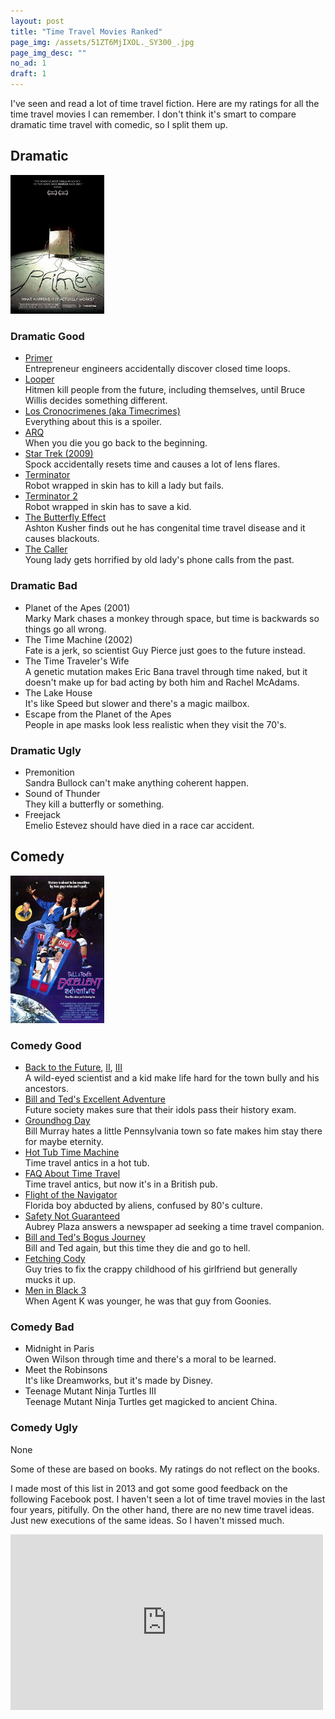 ```yaml
---
layout: post
title: "Time Travel Movies Ranked"
page_img: /assets/51ZT6MjIXOL._SY300_.jpg
page_img_desc: ""
no_ad: 1
draft: 1
---
```


I've seen and read a lot of time travel fiction. Here are my ratings for all the time travel movies I can remember. I don't think it's smart to compare dramatic time travel with comedic, so I split them up.

<div style="clear: both"></div>

## Dramatic

<div class="illustration" style="width: 150px">
    <img src="/assets/Primer_(2004_film_poster).jpg" />
</div>

### Dramatic Good

* [Primer](https://www.youtube.com/watch?v=9A7fCKM4ERA)<br />Entrepreneur engineers accidentally discover closed time loops.
* [Looper](https://www.youtube.com/watch?v=1C3yDHl_MBM)<br />Hitmen kill people from the future, including themselves, until Bruce Willis decides something different.
* [Los Cronocrimenes (aka Timecrimes)](https://www.youtube.com/watch?v=UtL-3iEInQI)<br />Everything about this is a spoiler.
* [ARQ](https://www.netflix.com/title/80092885)<br />When you die you go back to the beginning.
* [Star Trek (2009)](https://www.youtube.com/watch?v=FTzIaSQwxCU)<br />Spock accidentally resets time and causes a lot of lens flares.
* [Terminator](https://www.youtube.com/watch?v=-fN82upbGPo)<br />Robot wrapped in skin has to kill a lady but fails.
* [Terminator 2](https://www.youtube.com/watch?v=ut0PQ5sTDu0)<br />Robot wrapped in skin has to save a kid.
* [The Butterfly Effect](https://www.youtube.com/watch?v=yreck-Kp8kI)<br />Ashton Kusher finds out he has congenital time travel disease and it causes blackouts.
* [The Caller](https://www.youtube.com/watch?v=V4jMiH6cDtE)<br />Young lady gets horrified by old lady's phone calls from the past.

### Dramatic Bad
* Planet of the Apes (2001)<br />Marky Mark chases a monkey through space, but time is backwards so things go all wrong.
* The Time Machine (2002)<br />Fate is a jerk, so scientist Guy Pierce just goes to the future instead.
* The Time Traveler's Wife<br />A genetic mutation makes Eric Bana travel through time naked, but it doesn't make up for bad acting by both him and Rachel McAdams.
* The Lake House<br />It's like Speed but slower and there's a magic mailbox.
* Escape from the Planet of the Apes<br />People in ape masks look less realistic when they visit the 70's.

### Dramatic Ugly
* Premonition<br />Sandra Bullock can't make anything coherent happen.
* Sound of Thunder<br />They kill a butterfly or something.
* Freejack<br />Emelio Estevez should have died in a race car accident.

## Comedy

<div class="illustration" style="width: 150px">
    <img src="/assets/bill_ted_s_excellent_adventure-471795106-large.jpg" />
</div>

### Comedy Good

* [Back to the Future](https://www.youtube.com/watch?v=UpEbGV-mjq0), [II](https://www.youtube.com/watch?v=hdEorlgVe-c), [III](https://www.youtube.com/watch?v=TSXf27_J8vw)<br />A wild-eyed scientist and a kid make life hard for the town bully and his ancestors.
* [Bill and Ted's Excellent Adventure](https://www.youtube.com/watch?v=tHL_Of_CZ1A)<br />Future society makes sure that their idols pass their history exam.
* [Groundhog Day](https://www.youtube.com/watch?v=8skEQx5w8Cs)<br />Bill Murray hates a little Pennsylvania town so fate makes him stay there for maybe eternity.
* [Hot Tub Time Machine](https://www.youtube.com/watch?v=6f0R6atZcbQ)<br />Time travel antics in a hot tub.
* [FAQ About Time Travel](https://www.youtube.com/watch?v=JfvA6iE_lWw)<br />Time travel antics, but now it's in a British pub.
* [Flight of the Navigator](https://www.youtube.com/watch?v=YXLxrUTd9kk)<br />Florida boy abducted by aliens, confused by 80's culture.
* [Safety Not Guaranteed](https://www.youtube.com/watch?v=91FDjrG-XnY)<br />Aubrey Plaza answers a newspaper ad seeking a time travel companion.
* [Bill and Ted's Bogus Journey](https://www.youtube.com/watch?v=cPc-MeuUU10)<br />Bill and Ted again, but this time they die and go to hell.
* [Fetching Cody](https://www.amazon.com/Fetching-Cody-Barclay-Hope/dp/B001HCQVSK)<br />Guy tries to fix the crappy childhood of his girlfriend but generally mucks it up.
* [Men in Black 3](https://www.youtube.com/watch?v=H0sbIxjUD1s)<br />When Agent K was younger, he was that guy from Goonies.

### Comedy Bad
* Midnight in Paris<br />Owen Wilson through time and there's a moral to be learned.
* Meet the Robinsons<br />It's like Dreamworks, but it's made by Disney.
* Teenage Mutant Ninja Turtles III<br />Teenage Mutant Ninja Turtles get magicked to ancient China.

### Comedy Ugly
None

Some of these are based on books. My ratings do not reflect on the books.

I made most of this list in 2013 and got some good feedback on the following Facebook post. I haven't seen a lot of time travel movies in the last four years, pitifully. On the other hand, there are no new time travel ideas. Just new executions of the same ideas. So I haven't missed much.

<iframe src="https://www.facebook.com/plugins/post.php?href=https%3A%2F%2Fwww.facebook.com%2Fdankuck%2Fposts%2F10200884397806486&width=500" width="500" height="281" style="border:none;overflow:hidden" scrolling="no" frameborder="0" allowTransparency="true"></iframe>
